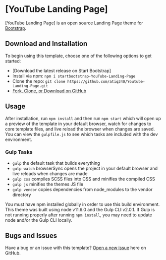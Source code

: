 # [YouTube Landing Page]

[YouTube Landing Page] is an open source Landing Page theme for [Bootstrap](http://getbootstrap.com/).





## Download and Installation

To begin using this template, choose one of the following options to get started:

-   [Download the latest release on Start Bootstrap]
-   Install via npm: `npm i startbootstrap-YouTube-Landing-Page`
-   Clone the repo: `git clone https://github.com/atiq340/Youtube-Landing-Page.git`
-   [Fork, Clone, or Download on GitHub](https://github.com/atiq340/Youtube-Landing-Page)

## Usage

After installation, run `npm install` and then run `npm start` which will open up a preview of the template in your default browser, watch for changes to core template files, and live reload the browser when changes are saved. You can view the `gulpfile.js` to see which tasks are included with the dev environment.

### Gulp Tasks

-   `gulp` the default task that builds everything
-   `gulp watch` browserSync opens the project in your default browser and live reloads when changes are made
-   `gulp css` compiles SCSS files into CSS and minifies the compiled CSS
-   `gulp js` minifies the themes JS file
-   `gulp vendor` copies dependencies from node_modules to the vendor directory

You must have npm installed globally in order to use this build environment. This theme was built using node v11.6.0 and the Gulp CLI v2.0.1. If Gulp is not running properly after running `npm install`, you may need to update node and/or the Gulp CLI locally.

## Bugs and Issues

Have a bug or an issue with this template? [Open a new issue](https://github.com/atiq340/Youtube-Landing-Page/issues) here on GitHub. 



